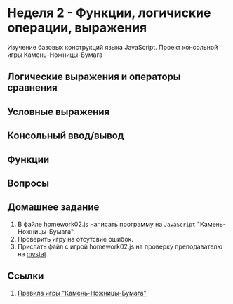 # Неделя 2 - Функции, логичиские операции, выражения

Изучение базовых конструкций языка JavaScript. Проект консольной игры Камень-Ножницы-Бумага

## Логические выражения и операторы сравнения

## Условные выражения

## Консольный ввод/вывод

## Функции

## Вопросы

## Домашнее задание

1. В файле homework02.js написать программу на `JavaScript` "Камень-Ножницы-Бумага".
2. Проверить игру на отсутсвие ошибок.
3. Прислать файл с игрой homework02.js на проверку преподавателю на [mystat](http://mystat.itstep.org).

## Ссылки

1. [Правила игры "Камень-Ножницы-Бумага"]()

